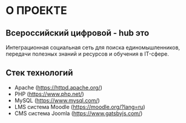 # О ПРОЕКТЕ
## Всероссийский цифровой - hub это 
Интеграционная социальная сеть для поиска единомышленников, передачи полезных знаний и ресурсов и обучения в IT-сфере.
## Стек технологий
 - Apache (https://httpd.apache.org/)
 - PHP (https://www.php.net/)
 - MySQL (https://www.mysql.com/)
 - LMS система Moodle (https://moodle.org/?lang=ru)
 - CMS система Joomla (https://www.gatsbyjs.com/)
